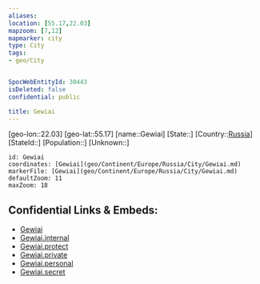 ```yaml
---
aliases: 
location: [55.17,22.03]
mapzoom: [7,12] 
mapmarker: city 
type: City
tags:
- geo/City


SpocWebEntityId: 30443
isDeleted: false
confidential: public

title: Gewiai
---
```

[geo-lon::22.03]
[geo-lat::55.17]
[name::Gewiai]
[State::]
[Country::[Russia](geo/Continent/Europe/Russia.md)]
[StateId::]
[Population::]
[Unknown::]


```leaflet
id: Gewiai
coordinates: [Gewiai](geo/Continent/Europe/Russia/City/Gewiai.md)
markerFile: [Gewiai](geo/Continent/Europe/Russia/City/Gewiai.md)
defaultZoom: 11 
maxZoom: 18
```


## Confidential Links & Embeds: 
- [Gewiai](../../../../../../_public/geo/Continent/Europe/Russia/City/Gewiai.md) 
- [Gewiai.internal](../../../../../../_internal/geo/Continent/Europe/Russia/City/Gewiai.internal.md) 
- [Gewiai.protect](../../../../../../_protect/geo/Continent/Europe/Russia/City/Gewiai.protect.md) 
- [Gewiai.private](../../../../../../_private/geo/Continent/Europe/Russia/City/Gewiai.private.md) 
- [Gewiai.personal](../../../../../../_personal/geo/Continent/Europe/Russia/City/Gewiai.personal.md) 
- [Gewiai.secret](../../../../../../_secret/geo/Continent/Europe/Russia/City/Gewiai.secret.md) 
